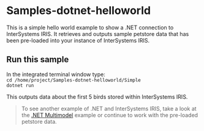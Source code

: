 # Samples-dotnet-helloworld
This is a simple hello world example to show a .NET connection to InterSystems IRIS. It retrieves and outputs sample petstore data that has been pre-loaded into your instance of InterSystems IRIS.


## Run this sample
In the integrated terminal window type:  
    `cd /home/project/Samples-dotnet-helloworld/Simple`  
    `dotnet run`  
	
This outputs data about the first 5 birds stored within InterSystems IRIS.
	
> To see another example of .NET and InterSystems IRIS, take a look at the [.NET Multimodel](../quickstarts-multimodel-dotnet/README.md) example or continue to work with the pre-loaded petstore data.
	